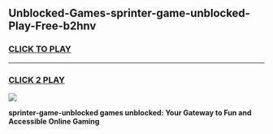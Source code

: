 
## Unblocked-Games-sprinter-game-unblocked-Play-Free-b2hnv
<h3>
<a href="https://premium76.site?title=sprinter-game-unblocked&ref=19M">CLICK TO PLAY</a></h3>
<hr>

<h3>
<a href="https://premium76.site?title=sprinter-game-unblocked&ref=19M">CLICK 2 PLAY</a>
  
</h3>

<a href="https://premium76.site?title=sprinter-game-unblocked&ref=19M"><img src="https://clearcache.store/games.png"></a>


**sprinter-game-unblocked games unblocked: Your Gateway to Fun and Accessible Online Gaming**
